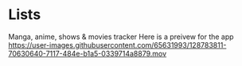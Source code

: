 # Lists
Manga, anime, shows &amp; movies tracker
Here is a preivew for the app
https://user-images.githubusercontent.com/65631993/128783811-70630640-7117-484e-b1a5-0339714a8879.mov
